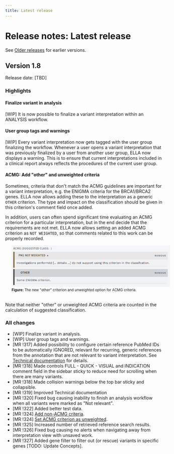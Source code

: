 ```yaml
---
title: Latest release
---
```


# Release notes: Latest release

See [Older releases](/releasenotes/olderreleases.md) for earlier versions.

## Version 1.8

Release date: [TBD]

### Highlights

#### Finalize variant in analysis

[WIP] It is now possible to finalize a variant interpretation within an ANALYSIS workflow. 

#### User group tags and warnings

[WIP] Every variant interpretation now gets tagged with the user group finalizing the workflow. Whenever a user opens a variant interpretation that was previously finalized by a user from another user group, ELLA now displays a warning. This is to ensure that current interpretations included in a clinical report always reflects the procedures of the current user group. 

#### ACMG: Add "other" and unweighted criteria

Sometimes, criteria that don't match the ACMG guidelines are important for a variant interpretation, e.g. the ENIGMA criteria for the BRCA1/BRCA2 genes. ELLA now allows adding these to the interpretation as a generic `OTHER` criterion. The type and impact on the classification should be given in this criterion's comment field once added. 

In addition, users can often spend significant time evaluating an ACMG criterion for a particular interpretation, but in the end decide that the requirements are not met. ELLA now allows setting an added ACMG criterion as `NOT WEIGHTED`, so that comments related to this work can be properly recorded.

<div style="text-indent: 4%;">
    <img src="./img/1-8-ACMG-other-unweighted.png">
    <br>
    <div style="font-size: 80%;">
        <strong>Figure: </strong>The new "other" criterion and unweighted option for ACMG criteria.
    </div>
    <br>
</div>

Note that neither "other" or unweighted ACMG criteria are counted in the calculation of suggested classification.


### All changes

- [WIP] Finalize variant in analysis.
- [WIP] User group tags and warnings.
- [MR !317] Added possibility to configure certain reference PubMed IDs to be automatically IGNORED, relevant for recurring, generic references from the annotation that are not relevant to variant interpretation. See [Technical documentation](/technical/uioptions.html#define-references-as-ignored) for details.
- [MR !318] Made controls FULL - QUICK - VISUAL and INDICATION comment field in the sidebar sticky to reduce need for scrolling when there are many variants.
- [MR !318] Made collision warnings below the top bar sticky and collapsible.
- [MR !319] Improved Technical documentation
- [MR !320] Fixed bug causing inability to finish an analysis workflow when all variants were marked as "Not relevant".
- [MR !322] Added better test data.
- [MR !324] [Add non-ACMG criteria](#acmg-add-other-and-unweighted-criteria).
- [MR !324] [Set ACMG criterion as unweighted](#acmg-add-other-and-unweighted-criteria).
- [MR !325] Increased number of retrieved reference search results. 
- [MR !326] Fixed bug causing no alerts when navigating away from interpretation view with unsaved work.
- [MR !327] Added gene filter to filter out (or rescue) variants in specific genes [TODO: Update Concepts].
